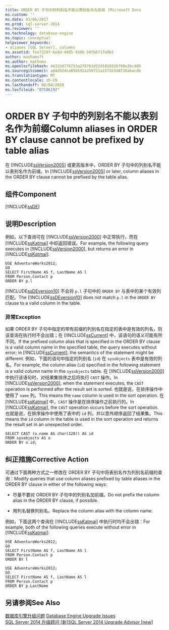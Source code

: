 ```yaml
---
title: ORDER BY 子句中的列别名不能以表别名作为前缀 |Microsoft Docs
ms.custom: ''
ms.date: 03/06/2017
ms.prod: sql-server-2014
ms.reviewer: ''
ms.technology: database-engine
ms.topic: conceptual
helpviewer_keywords:
- aliases [SQL Server], columns
ms.assetid: fee7328f-6e8d-4005-930b-56fb6f17e0b2
author: mashamsft
ms.author: mathoma
ms.openlocfilehash: 44333d778753a2f8761d32d181681b798e3bc409
ms.sourcegitcommit: ad4d92dce894592a259721a1571b1d8736abacdb
ms.translationtype: MT
ms.contentlocale: zh-CN
ms.lasthandoff: 08/04/2020
ms.locfileid: "87586192"
---
```

# <a name="column-aliases-in-order-by-clause-cannot-be-prefixed-by-table-alias"></a><span data-ttu-id="e194b-102">ORDER BY 子句中的列别名不能以表别名作为前缀</span><span class="sxs-lookup"><span data-stu-id="e194b-102">Column aliases in ORDER BY clause cannot be prefixed by table alias</span></span>
  <span data-ttu-id="e194b-103">在 [!INCLUDE[ssVersion2005](../../includes/ssversion2005-md.md)] 或更高版本中，ORDER BY 子句中的列别名不能以表别名作为前缀。</span><span class="sxs-lookup"><span data-stu-id="e194b-103">In [!INCLUDE[ssVersion2005](../../includes/ssversion2005-md.md)] or later, column aliases in the ORDER BY clause cannot be prefixed by the table alias.</span></span>  
  
## <a name="component"></a><span data-ttu-id="e194b-104">组件</span><span class="sxs-lookup"><span data-stu-id="e194b-104">Component</span></span>  
 [!INCLUDE[ssDE](../../includes/ssde-md.md)]  
  
## <a name="description"></a><span data-ttu-id="e194b-105">说明</span><span class="sxs-lookup"><span data-stu-id="e194b-105">Description</span></span>  
 <span data-ttu-id="e194b-106">例如，以下查询可在 [!INCLUDE[ssVersion2000](../../includes/ssversion2000-md.md)] 中正常执行，而在 [!INCLUDE[ssKatmai](../../includes/sskatmai-md.md)] 中却返回错误。</span><span class="sxs-lookup"><span data-stu-id="e194b-106">For example, the following query executes in [!INCLUDE[ssVersion2000](../../includes/ssversion2000-md.md)], but returns an error in [!INCLUDE[ssKatmai](../../includes/sskatmai-md.md)]:</span></span>  
  
```  
USE AdventureWorks2012;  
GO  
SELECT FirstName AS f, LastName AS l  
FROM Person.Contact p  
ORDER BY p.l  
```  
  
 <span data-ttu-id="e194b-107">[!INCLUDE[ssDEversion10](../../includes/ssdeversion10-md.md)] 不会将 `p.l` 子句中的 `ORDER BY` 与表中的某个有效列匹配。</span><span class="sxs-lookup"><span data-stu-id="e194b-107">The [!INCLUDE[ssDEversion10](../../includes/ssdeversion10-md.md)] does not match `p.l` in the `ORDER BY` clause to a valid column in the table.</span></span>  
  
### <a name="exception"></a><span data-ttu-id="e194b-108">异常</span><span class="sxs-lookup"><span data-stu-id="e194b-108">Exception</span></span>  
 <span data-ttu-id="e194b-109">如果 ORDER BY 子句中指定的带有前缀的列别名在指定的表中是有效的列名，则该查询在执行时不会出错；在 [!INCLUDE[ssCurrent](../../includes/sscurrent-md.md)] 中，该语句的语义可能有所不同。</span><span class="sxs-lookup"><span data-stu-id="e194b-109">If the prefixed column alias that is specified in the ORDER BY clause is a valid column name in the specified table, the query executes without error; in [!INCLUDE[ssCurrent](../../includes/sscurrent-md.md)], the semantics of the statement might be different.</span></span> <span data-ttu-id="e194b-110">例如，下面的语句中指定的列别名 (`id`) 在 `sysobjects` 表中是有效的列名。</span><span class="sxs-lookup"><span data-stu-id="e194b-110">For example, the column alias (`id`) specified in the following statement is a valid column name in the `sysobjects` table.</span></span> <span data-ttu-id="e194b-111">在 [!INCLUDE[ssVersion2000](../../includes/ssversion2000-md.md)] 中执行该语句时，对结果集排序之后将执行 `CAST` 操作。</span><span class="sxs-lookup"><span data-stu-id="e194b-111">In [!INCLUDE[ssVersion2000](../../includes/ssversion2000-md.md)], when the statement executes, the `CAST` operation is performed after the result set is sorted.</span></span> <span data-ttu-id="e194b-112">也就是说，在排序操作中使用了 `name` 列。</span><span class="sxs-lookup"><span data-stu-id="e194b-112">This means the `name` column is used in the sort operation.</span></span> <span data-ttu-id="e194b-113">在 [!INCLUDE[ssKatmai](../../includes/sskatmai-md.md)] 中，`CAST` 操作是在排序操作之前执行的。</span><span class="sxs-lookup"><span data-stu-id="e194b-113">In [!INCLUDE[ssKatmai](../../includes/sskatmai-md.md)], the `CAST` operation occurs before the sort operation.</span></span> <span data-ttu-id="e194b-114">也就是说，在排序操作中使用了表中的 `id` 列，并以意外顺序返回了结果集。</span><span class="sxs-lookup"><span data-stu-id="e194b-114">This means the `id` column in the table is used in the sort operation and returns the result set in an unexpected order.</span></span>  
  
```  
SELECT CAST (o.name AS char(128)) AS id  
FROM sysobjects AS o  
ORDER BY o.id;  
```  
  
## <a name="corrective-action"></a><span data-ttu-id="e194b-115">纠正措施</span><span class="sxs-lookup"><span data-stu-id="e194b-115">Corrective Action</span></span>  
 <span data-ttu-id="e194b-116">可通过下面两种方式之一修改在 ORDER BY 子句中将表别名作为列别名前缀的查询：</span><span class="sxs-lookup"><span data-stu-id="e194b-116">Modify queries that use column aliases prefixed by table aliases in the ORDER BY clause in either of the following ways:</span></span>  
  
-   <span data-ttu-id="e194b-117">尽量不要对 ORDER BY 子句中的列别名加前缀。</span><span class="sxs-lookup"><span data-stu-id="e194b-117">Do not prefix the column alias in the ORDER BY clause, if possible.</span></span>  
  
-   <span data-ttu-id="e194b-118">用列名替换列别名。</span><span class="sxs-lookup"><span data-stu-id="e194b-118">Replace the column alias with the column name.</span></span>  
  
 <span data-ttu-id="e194b-119">例如，下面这两个查询在 [!INCLUDE[ssKatmai](../../includes/sskatmai-md.md)] 中执行时均不会出错：</span><span class="sxs-lookup"><span data-stu-id="e194b-119">For example, both of the following queries execute without error in [!INCLUDE[ssKatmai](../../includes/sskatmai-md.md)]:</span></span>  
  
```  
USE AdventureWorks2012;  
GO  
SELECT FirstName AS f, LastName AS l  
FROM Person.Contact p  
ORDER BY l  
  
USE AdventureWorks2012;  
GO  
SELECT FirstName AS f, LastName AS l  
FROM Person.Contact p  
ORDER BY p.LastName  
```  
  
## <a name="see-also"></a><span data-ttu-id="e194b-120">另请参阅</span><span class="sxs-lookup"><span data-stu-id="e194b-120">See Also</span></span>  
 <span data-ttu-id="e194b-121">[数据库引擎升级问题](../../../2014/sql-server/install/database-engine-upgrade-issues.md) </span><span class="sxs-lookup"><span data-stu-id="e194b-121">[Database Engine Upgrade Issues](../../../2014/sql-server/install/database-engine-upgrade-issues.md) </span></span>  
 [<span data-ttu-id="e194b-122">SQL Server 2014 升级顾问 &#91;新&#93;</span><span class="sxs-lookup"><span data-stu-id="e194b-122">SQL Server 2014 Upgrade Advisor &#91;new&#93;</span></span>](sql-server-2014-upgrade-advisor.md)  
  
  

